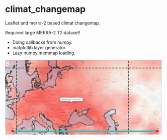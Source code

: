 # climat_changemap
Leaflet and merra-2 based climat changemap.

Required large MERRA-2 T2 dataset!

* Doing callbacks from numpy.
* matplotlib layer generator.
* Lazy numpy.memmap loading.

![screenshot](https://github.com/hamsteruser/climat_changemap/blob/3d59945d6c0f279bb8c5d9bc88b18b2129b4fc0f/example_screen.png)
